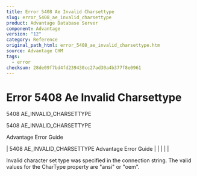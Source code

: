 ```yaml
---
title: Error 5408 Ae Invalid Charsettype
slug: error_5408_ae_invalid_charsettype
product: Advantage Database Server
component: Advantage
version: "12"
category: Reference
original_path_html: error_5408_ae_invalid_charsettype.htm
source: Advantage CHM
tags:
  - error
checksum: 28de09f7bd4fd239430cc27ad30a4b377f8e0961
---
```


# Error 5408 Ae Invalid Charsettype

5408 AE\_INVALID\_CHARSETTYPE

5408 AE\_INVALID\_CHARSETTYPE

Advantage Error Guide

| 5408 AE\_INVALID\_CHARSETTYPE  Advantage Error Guide |  |  |  |  |

Invalid character set type was specified in the connection string. The valid values for the CharType property are "ansi" or "oem".
